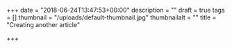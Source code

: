 +++
date = "2018-06-24T13:47:53+00:00"
description = ""
draft = true
tags = []
thumbnail = "/uploads/default-thumbnail.jpg"
thumbnailalt = ""
title = "Creating another article"

+++
